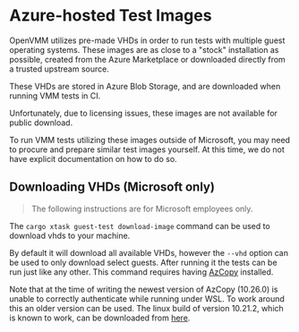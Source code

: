 # Azure-hosted Test Images

OpenVMM utilizes pre-made VHDs in order to run tests with multiple guest
operating systems. These images are as close to a "stock" installation as
possible, created from the Azure Marketplace or downloaded directly from a
trusted upstream source.

These VHDs are stored in Azure Blob Storage, and are downloaded when running VMM
tests in CI.

Unfortunately, due to licensing issues, these images are not available for
public download.

To run VMM tests utilizing these images outside of Microsoft, you may need to
procure and prepare similar test images yourself. At this time, we do not have
explicit documentation on how to do so.

## Downloading VHDs (Microsoft only)

> The following instructions are for Microsoft employees only.

The `cargo xtask guest-test download-image` command can be used to download vhds
to your machine.

By default it will download all available VHDs, however the `--vhd` option can
be used to only download select guests. After running it the tests can be run
just like any other. This command requires having
[AzCopy](https://learn.microsoft.com/en-us/azure/storage/common/storage-use-azcopy-v10)
installed.

Note that at the time of writing the newest version of AzCopy (10.26.0) is unable to
correctly authenticate while running under WSL. To work around this an older version can
be used. The linux build of version 10.21.2, which is known to work, can be downloaded from
[here](https://azcopyvnext.azureedge.net/releases/release-10.21.2-20231106/azcopy_linux_amd64_10.21.2.tar.gz).
